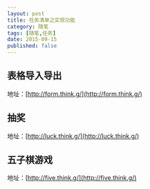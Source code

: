 ```yaml
---
layout: post
title: 任务清单之实现功能
category: 随笔
tags: [随笔,任务]
date: 2015-09-15
published: false
---
```


## 表格导入导出
地址：[http://form.think.g/](http://form.think.g/)
## 抽奖
地址：[http://luck.think.g/](http://luck.think.g/)
## 五子棋游戏
地址：[http://five.think.g/](http://five.think.g/)
